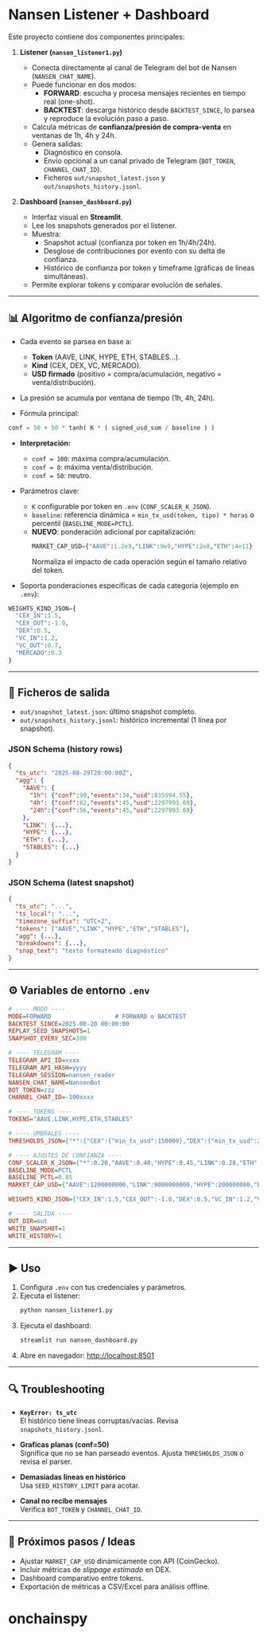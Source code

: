 # Nansen Listener + Dashboard

Este proyecto contiene dos componentes principales:

1. **Listener (`nansen_listener1.py`)**  
   - Conecta directamente al canal de Telegram del bot de Nansen (`NANSEN_CHAT_NAME`).  
   - Puede funcionar en dos modos:
     - **FORWARD**: escucha y procesa mensajes recientes en tiempo real (one-shot).  
     - **BACKTEST**: descarga histórico desde `BACKTEST_SINCE`, lo parsea y reproduce la evolución paso a paso.
   - Calcula métricas de **confianza/presión de compra-venta** en ventanas de 1h, 4h y 24h.
   - Genera salidas:
     - Diagnóstico en consola.
     - Envío opcional a un canal privado de Telegram (`BOT_TOKEN`, `CHANNEL_CHAT_ID`).
     - Ficheros `out/snapshot_latest.json` y `out/snapshots_history.jsonl`.

2. **Dashboard (`nansen_dashboard.py`)**  
   - Interfaz visual en **Streamlit**.  
   - Lee los snapshots generados por el listener.  
   - Muestra:
     - Snapshot actual (confianza por token en 1h/4h/24h).
     - Desglose de contribuciones por evento con su delta de confianza.
     - Histórico de confianza por token y timeframe (gráficas de líneas simultáneas).  
   - Permite explorar tokens y comparar evolución de señales.

---

## 📊 Algoritmo de confianza/presión

- Cada evento se parsea en base a:
  - **Token** (AAVE, LINK, HYPE, ETH, STABLES…).
  - **Kind** (CEX, DEX, VC, MERCADO).
  - **USD firmado** (positivo = compra/acumulación, negativo = venta/distribución).

- La presión se acumula por ventana de tiempo (1h, 4h, 24h).  
- Fórmula principal:

```python
conf = 50 + 50 * tanh( K * ( signed_usd_sum / baseline ) )
```

- **Interpretación:**
  - `conf = 100`: máxima compra/acumulación.
  - `conf = 0`: máxima venta/distribución.
  - `conf = 50`: neutro.

- Parámetros clave:
  - `K` configurable por token en `.env` (`CONF_SCALER_K_JSON`).
  - `baseline`: referencia dinámica = `min_tx_usd(token, tipo) * horas` o percentil (`BASELINE_MODE=PCTL`).
  - **NUEVO**: ponderación adicional por capitalización:  
    ```python
    MARKET_CAP_USD={"AAVE":1.2e9,"LINK":9e9,"HYPE":2e8,"ETH":4e11}
    ```
    Normaliza el impacto de cada operación según el tamaño relativo del token.

- Soporta ponderaciones específicas de cada categoría (ejemplo en `.env`):  
```python
WEIGHTS_KIND_JSON={
  "CEX_IN":1.5,
  "CEX_OUT":-1.0,
  "DEX":0.5,
  "VC_IN":1.2,
  "VC_OUT":0.7,
  "MERCADO":0.3
}
```

---

## 📂 Ficheros de salida

- `out/snapshot_latest.json`: último snapshot completo.
- `out/snapshots_history.jsonl`: histórico incremental (1 línea por snapshot).

### JSON Schema (history rows)

```json
{
  "ts_utc": "2025-08-29T20:00:00Z",
  "agg": {
    "AAVE": {
      "1h": {"conf":90,"events":34,"usd":835994.55},
      "4h": {"conf":82,"events":45,"usd":2297993.69},
      "24h":{"conf":56,"events":45,"usd":2297993.69}
    },
    "LINK": {...},
    "HYPE": {...},
    "ETH": {...},
    "STABLES": {...}
  }
}
```

### JSON Schema (latest snapshot)

```json
{
  "ts_utc": "...",
  "ts_local": "...",
  "timezone_suffix": "UTC+2",
  "tokens": ["AAVE","LINK","HYPE","ETH","STABLES"],
  "agg": {...},
  "breakdowns": {...},
  "snap_text": "texto formateado diagnóstico"
}
```

---

## ⚙️ Variables de entorno `.env`

```ini
# ---- MODO ----
MODE=FORWARD                  # FORWARD o BACKTEST
BACKTEST_SINCE=2025-08-20 00:00:00
REPLAY_SEED_SNAPSHOTS=1
SNAPSHOT_EVERY_SEC=300

# ---- TELEGRAM ----
TELEGRAM_API_ID=xxxx
TELEGRAM_API_HASH=yyyy
TELEGRAM_SESSION=nansen_reader
NANSEN_CHAT_NAME=NansenBot
BOT_TOKEN=zzz
CHANNEL_CHAT_ID=-100xxxx

# ---- TOKENS ----
TOKENS="AAVE,LINK,HYPE,ETH,STABLES"

# ---- UMBRALES ----
THRESHOLDS_JSON={"*":{"CEX":{"min_tx_usd":150000},"DEX":{"min_tx_usd":250000},"VC":{"min_tx_usd":1000000},"MERCADO":{"min_tx_usd":0}}}

# ---- AJUSTES DE CONFIANZA ----
CONF_SCALER_K_JSON={"*":0.20,"AAVE":0.40,"HYPE":0.45,"LINK":0.28,"ETH":0.22}
BASELINE_MODE=PCTL
BASELINE_PCTL=0.85
MARKET_CAP_USD={"AAVE":1200000000,"LINK":9000000000,"HYPE":200000000,"ETH":400000000000}

WEIGHTS_KIND_JSON={"CEX_IN":1.5,"CEX_OUT":-1.0,"DEX":0.5,"VC_IN":1.2,"VC_OUT":0.7,"MERCADO":0.3}

# ---- SALIDA ----
OUT_DIR=out
WRITE_SNAPSHOT=1
WRITE_HISTORY=1
```

---

## ▶️ Uso

1. Configura `.env` con tus credenciales y parámetros.
2. Ejecuta el listener:
   ```bash
   python nansen_listener1.py
   ```
3. Ejecuta el dashboard:
   ```bash
   streamlit run nansen_dashboard.py
   ```
4. Abre en navegador: [http://localhost:8501](http://localhost:8501)

---

## 🔍 Troubleshooting

- **`KeyError: ts_utc`**  
  El histórico tiene líneas corruptas/vacías. Revisa `snapshots_history.jsonl`.  

- **Graficas planas (conf=50)**  
  Significa que no se han parseado eventos. Ajusta `THRESHOLDS_JSON` o revisa el parser.

- **Demasiadas líneas en histórico**  
  Usa `SEED_HISTORY_LIMIT` para acotar.  

- **Canal no recibe mensajes**  
  Verifica `BOT_TOKEN` y `CHANNEL_CHAT_ID`.

---

## 📌 Próximos pasos / Ideas

- Ajustar `MARKET_CAP_USD` dinámicamente con API (CoinGecko).  
- Incluir métricas de *slippage estimado* en DEX.  
- Dashboard comparativo entre tokens.  
- Exportación de métricas a CSV/Excel para análisis offline.

# onchainspy
